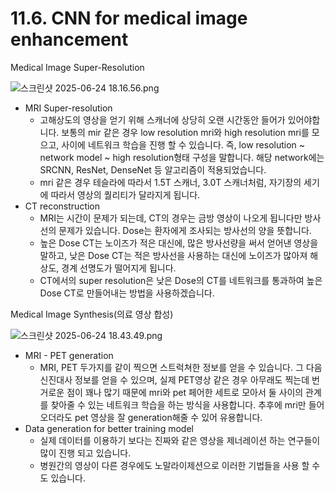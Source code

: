 # 11.6. CNN for medical image enhancement

Medical Image Super-Resolution

![스크린샷 2025-06-24 18.16.56.png](/assets/의료인공지능/11_6_CNN_for_medical_image_enhancement/스크린샷_2025-06-24_18.16.56.png)

- MRI Super-resolution
    - 고해상도의 영상을 얻기 위해 스캐너에 상당히 오랜 시간동안 들어가 있어야합니다.
    보통의 mir 같은 경우 low resolution mri와 high resolution mri를 모으고, 사이에 네트워크 학습을 진행 할 수 있습니다. 즉, low resolution ~ network model ~ high resolution형태 구성을 말합니다. 해당 network에는 SRCNN, ResNet, DenseNet 등 알고리즘이 적용되었습니다.
    - mri 같은 경우 테슬라에 따라서 1.5T 스캐너, 3.0T 스캐너처럼, 자기장의 세기에 따라서 영상의 퀄리티가 달라지게 됩니다.
- CT reconstruction
    - MRI는 시간이 문제가 되는데, CT의 경우는 금방 영상이 나오게 됩니다만 방사선의 문제가 있습니다.
    Dose는 환자에게 조사되는 방사선의 양을 뜻합니다.
    - 높은 Dose CT는 노이즈가 적은 대신에, 많은 방사선량을 써서 얻어낸 영상을 말하고,
    낮은 Dose CT는 적은 방사선을 사용하는 대신에 노이즈가 많아져 해상도, 경계 선명도가 떨어지게 됩니다.
    - CT에서의 super resolution은 낮은 Dose의 CT를 네트워크를 통과하여 높은 Dose CT로 만들어내는 방법을 사용하겠습니다.

Medical Image Synthesis(의료 영상 합성)

![스크린샷 2025-06-24 18.43.49.png](/assets/의료인공지능/11_6_CNN_for_medical_image_enhancement/스크린샷_2025-06-24_18.43.49.png)

- MRI - PET generation
    - MRI, PET 두가지를 같이 찍으면 스트럭쳐한 정보를 얻을 수 있습니다. 그 다음 신진대사 정보를 얻을 수 있으며, 실제 PET영상 같은 경우 아무래도 찍는데 번거로운 점이  꽤나 많기 때문에 mri와 pet 페어한 세트로 모아서 둘 사이의 관계를 찾아줄 수 있는 네트워크 학습을 하는 방식을 사용합니다. 추후에 mri만 들어오더라도 pet 영상을 잘 generation해줄 수 있어 유용합니다.
- Data generation for better training model
    - 실제 데이터를 이용하기 보다는 진짜와 같은 영상을 제너레이션 하는 연구들이 많이 진행 되고 있습니다.
    - 병원간의 영상이 다른 경우에도 노말라이제션으로 이러한 기법들을 사용 할 수 도 있습니다.